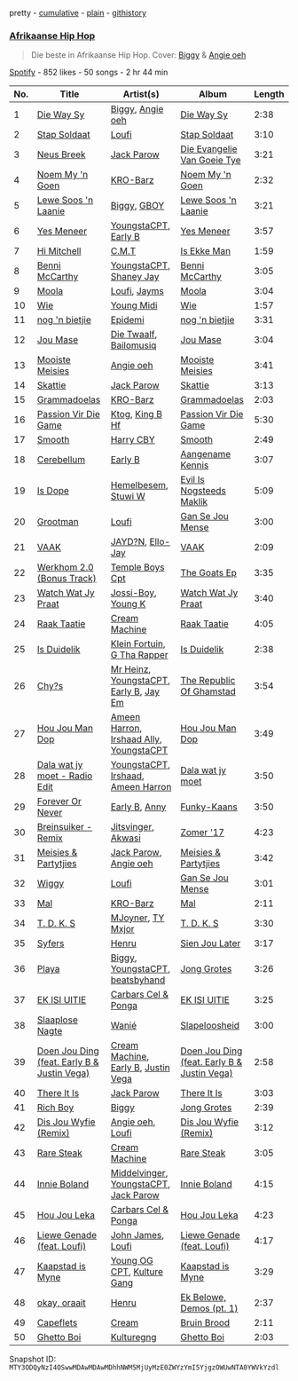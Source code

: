 pretty - [cumulative](/playlists/cumulative/37i9dQZF1DX9lHz01BIpXP.md) - [plain](/playlists/plain/37i9dQZF1DX9lHz01BIpXP) - [githistory](https://github.githistory.xyz/mackorone/spotify-playlist-archive/blob/main/playlists/plain/37i9dQZF1DX9lHz01BIpXP)

### [Afrikaanse Hip Hop](https://open.spotify.com/playlist/37i9dQZF1DX9lHz01BIpXP)

> Die beste in Afrikaanse Hip Hop\. Cover: <a href="https://open.spotify.com/artist/3Y71njDHDmIEaMBtFRSr4I?si=Zk6M2stsT62zTnwJushTtw">Biggy</a> & <a href="https://open.spotify.com/artist/7rzauTxOgwzrTkkPzi7aAY?si=ZTe3AACjR8qjV7UWhwKDrw">Angie oeh</a>

[Spotify](https://open.spotify.com/user/spotify) - 852 likes - 50 songs - 2 hr 44 min

| No. | Title | Artist(s) | Album | Length |
|---|---|---|---|---|
| 1 | [Die Way Sy](https://open.spotify.com/track/7DTDGP6pimtwH0vNBFXuw1) | [Biggy](https://open.spotify.com/artist/3Y71njDHDmIEaMBtFRSr4I), [Angie oeh](https://open.spotify.com/artist/7rzauTxOgwzrTkkPzi7aAY) | [Die Way Sy](https://open.spotify.com/album/56K7gcnWlZu5QKCbZT6Crc) | 2:38 |
| 2 | [Stap Soldaat](https://open.spotify.com/track/5DiudyqBZhbPm6L5nKXGvJ) | [Loufi](https://open.spotify.com/artist/389tNFyrtFfDUOStmWjwOl) | [Stap Soldaat](https://open.spotify.com/album/2sUtSXPHon83lBGW1ySsRZ) | 3:10 |
| 3 | [Neus Breek](https://open.spotify.com/track/2JxD0YQCAaGMSTqR1ColGD) | [Jack Parow](https://open.spotify.com/artist/2zzOTg1SHx5vuqgcexJRxA) | [Die Evangelie Van Goeie Tye](https://open.spotify.com/album/1vKQJRx5BOWeiFZ1zXVp13) | 3:21 |
| 4 | [Noem My 'n Goen](https://open.spotify.com/track/2om26qoDFKWkPlkh07FiE1) | [KRO\-Barz](https://open.spotify.com/artist/6goTSFa3mfHHZwybNGIQEq) | [Noem My 'n Goen](https://open.spotify.com/album/76OmCJogI0TxyzEPaxqhQp) | 2:32 |
| 5 | [Lewe Soos 'n Laanie](https://open.spotify.com/track/4EVunkm2L0w4JBwRYUpzIs) | [Biggy](https://open.spotify.com/artist/3Y71njDHDmIEaMBtFRSr4I), [GBOY](https://open.spotify.com/artist/6LEdpCJ1Ujtme4NqrH09s1) | [Lewe Soos 'n Laanie](https://open.spotify.com/album/5Pyrq0AWETv5yS49b6sFSb) | 3:21 |
| 6 | [Yes Meneer](https://open.spotify.com/track/1c2tsesE4APsc5mUwMt4D2) | [YoungstaCPT](https://open.spotify.com/artist/3QYKq7aMSiAu6gvfwNNFsv), [Early B](https://open.spotify.com/artist/6CzVcrDqwjvTDr3uxyNgWG) | [Yes Meneer](https://open.spotify.com/album/6zGyqXBpUdzjPdRFXaSszY) | 3:57 |
| 7 | [Hi Mitchell](https://open.spotify.com/track/0W1f1HfOqPyBQ5VLoc9lgL) | [C.M.T](https://open.spotify.com/artist/7dp7rXGLihg118ZUN8tp1P) | [Is Ekke Man](https://open.spotify.com/album/3JLW4br5PUjGqKJklfoHv7) | 1:59 |
| 8 | [Benni McCarthy](https://open.spotify.com/track/3Lyk4X2mZp1BbmzTG9sqmg) | [YoungstaCPT](https://open.spotify.com/artist/3QYKq7aMSiAu6gvfwNNFsv), [Shaney Jay](https://open.spotify.com/artist/1q95EBYcea3p624dJytDFh) | [Benni McCarthy](https://open.spotify.com/album/70g8vpdQWQjAxPRfOpS8dY) | 3:05 |
| 9 | [Moola](https://open.spotify.com/track/3WL45hKgftF4Ffc9GUlhIZ) | [Loufi](https://open.spotify.com/artist/389tNFyrtFfDUOStmWjwOl), [Jayms](https://open.spotify.com/artist/1reef06goIFAhuhQsLUHf5) | [Moola](https://open.spotify.com/album/049XrxSNx2ydPbdhelP51t) | 3:04 |
| 10 | [Wie](https://open.spotify.com/track/0O8LcMl314edgLVPCnT9OZ) | [Young Midi](https://open.spotify.com/artist/4NQRYP8Shjn1eA4Ic0iTk4) | [Wie](https://open.spotify.com/album/2oVKdhq3UUbHCoh7mCmJhk) | 1:57 |
| 11 | [nog 'n bietjie](https://open.spotify.com/track/79PWs6HBChYuyQBZ6VF399) | [Epidemi](https://open.spotify.com/artist/4mb93T3CWJd1pKp2XAsp9K) | [nog 'n bietjie](https://open.spotify.com/album/6ybeUMEKf4MNl6VPuafTRv) | 3:31 |
| 12 | [Jou Mase](https://open.spotify.com/track/1p3zRIVy5cuJmwCHLCEHdm) | [Die Twaalf](https://open.spotify.com/artist/0oRSb3BbA27o5W5dDroEXW), [Bailomusiq](https://open.spotify.com/artist/2ZSqXSAkJWBP9i95OW6jAm) | [Jou Mase](https://open.spotify.com/album/4scKcqaWvc2circ9KE6cS8) | 3:04 |
| 13 | [Mooiste Meisies](https://open.spotify.com/track/4V3i57trY95kxR28rEgMaw) | [Angie oeh](https://open.spotify.com/artist/7rzauTxOgwzrTkkPzi7aAY) | [Mooiste Meisies](https://open.spotify.com/album/6CPg4uM54Rc86XT2bRfamF) | 3:41 |
| 14 | [Skattie](https://open.spotify.com/track/6SN8hJGOuVe4pPEUtXecHr) | [Jack Parow](https://open.spotify.com/artist/2zzOTg1SHx5vuqgcexJRxA) | [Skattie](https://open.spotify.com/album/3cBDPIVFjgVWomuGm8fFQq) | 3:13 |
| 15 | [Grammadoelas](https://open.spotify.com/track/6NTJdN3XkNb7ZSFD0ulNHK) | [KRO\-Barz](https://open.spotify.com/artist/6goTSFa3mfHHZwybNGIQEq) | [Grammadoelas](https://open.spotify.com/album/1J34TIvVyMaThKgphKhHd5) | 2:03 |
| 16 | [Passion Vir Die Game](https://open.spotify.com/track/5Bn47hs1QD5eByG6g11cKS) | [Ktog](https://open.spotify.com/artist/0rqXLEx5cewNCwWuuUTrfT), [King B Hf](https://open.spotify.com/artist/4Z9gJNJkCxN3xhjrEITDLt) | [Passion Vir Die Game](https://open.spotify.com/album/5IaeLYlC58bvW4tSpuAgF6) | 5:30 |
| 17 | [Smooth](https://open.spotify.com/track/7oovNehysT0pyWphC78mnH) | [Harry CBY](https://open.spotify.com/artist/1dfJrxpx1MxeObARk7bs2l) | [Smooth](https://open.spotify.com/album/4Nz9uvSBZXmB10woVBEJNq) | 2:49 |
| 18 | [Cerebellum](https://open.spotify.com/track/0RITqRIAaeqTkH69haD3SN) | [Early B](https://open.spotify.com/artist/6CzVcrDqwjvTDr3uxyNgWG) | [Aangename Kennis](https://open.spotify.com/album/3rSgGMWq1S2Xipr0kKYfq4) | 3:07 |
| 19 | [Is Dope](https://open.spotify.com/track/2gG5sulAvu3IFeXQTzNxQL) | [Hemelbesem](https://open.spotify.com/artist/2rf163QPv7JZFRGuxjplds), [Stuwi W](https://open.spotify.com/artist/2eOVM21p4NdKeJrO3G5cdJ) | [Evil Is Nogsteeds Maklik](https://open.spotify.com/album/7HqfIL6on2kOWZLTHAuFtX) | 5:09 |
| 20 | [Grootman](https://open.spotify.com/track/6AnQRH4wDqDjnAL7YSob7x) | [Loufi](https://open.spotify.com/artist/389tNFyrtFfDUOStmWjwOl) | [Gan Se Jou Mense](https://open.spotify.com/album/3RyjFxsU9hcmg14vqzUUMy) | 3:00 |
| 21 | [VAAK](https://open.spotify.com/track/0bnaAVz6aptalheXgeQSC1) | [JAYD?N](https://open.spotify.com/artist/54ngOPG4z2cf7NgtItNAG5), [Ello\-Jay](https://open.spotify.com/artist/2PDHdUgudDmPTRwh1HJAXp) | [VAAK](https://open.spotify.com/album/2IKuJJg4ytGVCdJu5cT4CI) | 2:09 |
| 22 | [Werkhom 2.0 \(Bonus Track\)](https://open.spotify.com/track/0zi0Do3nO8LtRzlau2V7DR) | [Temple Boys Cpt](https://open.spotify.com/artist/4xFNz56JhznT2ic3fhEg8n) | [The Goats Ep](https://open.spotify.com/album/7gNuFZUosaLFUvWK4xJV8D) | 3:35 |
| 23 | [Watch Wat Jy Praat](https://open.spotify.com/track/05jiDkfyoTZzhEHf7eN94t) | [Jossi\-Boy](https://open.spotify.com/artist/4Ewat2VC8zABVgUA0YEXvY), [Young K](https://open.spotify.com/artist/2K1piKoDWujwiWh5pdktIV) | [Watch Wat Jy Praat](https://open.spotify.com/album/0xjCTQeFz0rkSNSq2SsyV3) | 3:40 |
| 24 | [Raak Taatie](https://open.spotify.com/track/53iOtIBVhJwizCcfWWfCRb) | [Cream Machine](https://open.spotify.com/artist/4LvxgCidcknysBR0fMgzSx) | [Raak Taatie](https://open.spotify.com/album/27kJwioZA3Px66PosIdQuy) | 4:05 |
| 25 | [Is Duidelik](https://open.spotify.com/track/0XsFvyPoCtoLsZ9oZ2JQsa) | [Klein Fortuin](https://open.spotify.com/artist/7i6gIaTRv7iECLBF89Mdw5), [G Tha Rapper](https://open.spotify.com/artist/2cIvQUkcdnw2vbChJjPYmM) | [Is Duidelik](https://open.spotify.com/album/7sLCM6pQ5S1p967HFWVsfx) | 2:38 |
| 26 | [Chy?s](https://open.spotify.com/track/5MFCBXjKecUCoHXu03Zfzu) | [Mr Heinz](https://open.spotify.com/artist/1ONbGb6rAiwalf2VHjsdxL), [YoungstaCPT](https://open.spotify.com/artist/3QYKq7aMSiAu6gvfwNNFsv), [Early B](https://open.spotify.com/artist/6CzVcrDqwjvTDr3uxyNgWG), [Jay Em](https://open.spotify.com/artist/0zIl4civXJUhG3jlhyrcOw) | [The Republic Of Ghamstad](https://open.spotify.com/album/4ClKDh5FGeE9trmJyQFw3i) | 3:54 |
| 27 | [Hou Jou Man Dop](https://open.spotify.com/track/77f9qpCn1u53KwSQYIO4zK) | [Ameen Harron](https://open.spotify.com/artist/4ZgCTMu7jGyxieADZA0Jam), [Irshaad Ally](https://open.spotify.com/artist/3oBGG9N0i0jS5rcvNZP80k), [YoungstaCPT](https://open.spotify.com/artist/3QYKq7aMSiAu6gvfwNNFsv) | [Hou Jou Man Dop](https://open.spotify.com/album/1jFkerCNl3QQ2FtYNQx0qr) | 3:49 |
| 28 | [Dala wat jy moet \- Radio Edit](https://open.spotify.com/track/4e3bju60JhI6KWRTsagoAB) | [YoungstaCPT](https://open.spotify.com/artist/3QYKq7aMSiAu6gvfwNNFsv), [Irshaad](https://open.spotify.com/artist/3n8uAgnScYtwFHIkfnxj10), [Ameen Harron](https://open.spotify.com/artist/4ZgCTMu7jGyxieADZA0Jam) | [Dala wat jy moet](https://open.spotify.com/album/1G0WLpHnyXzTtfV62BSmo3) | 3:50 |
| 29 | [Forever Or Never](https://open.spotify.com/track/2vQlEG2lcO9xcw5t1Gzgtv) | [Early B](https://open.spotify.com/artist/6CzVcrDqwjvTDr3uxyNgWG), [Anny](https://open.spotify.com/artist/5S3D0VwV9kYiOBsvPRmjT7) | [Funky\-Kaans](https://open.spotify.com/album/4dCrzyFLnOoCrMCEfLZ6qa) | 3:50 |
| 30 | [Breinsuiker \- Remix](https://open.spotify.com/track/20CX51tTFlht4gXK1loswW) | [Jitsvinger](https://open.spotify.com/artist/0Mn0ce5OUNmCtxfiT3TmZr), [Akwasi](https://open.spotify.com/artist/31REX4WGmuDvtihynSCvly) | [Zomer '17](https://open.spotify.com/album/1CP6a9AvPbfDL4FiK49ViT) | 4:23 |
| 31 | [Meisies & Partytjies](https://open.spotify.com/track/1psMgy1yY92I0iEDmiEtmT) | [Jack Parow](https://open.spotify.com/artist/2zzOTg1SHx5vuqgcexJRxA), [Angie oeh](https://open.spotify.com/artist/7rzauTxOgwzrTkkPzi7aAY) | [Meisies & Partytjies](https://open.spotify.com/album/6zuBf5TT5VdAvijbdb3oCT) | 3:42 |
| 32 | [Wiggy](https://open.spotify.com/track/7E5tXCKOc0gwFOHoaCuPgU) | [Loufi](https://open.spotify.com/artist/389tNFyrtFfDUOStmWjwOl) | [Gan Se Jou Mense](https://open.spotify.com/album/3RyjFxsU9hcmg14vqzUUMy) | 3:01 |
| 33 | [Mal](https://open.spotify.com/track/63Q6SWhpOsG1KnCZZTGPjy) | [KRO\-Barz](https://open.spotify.com/artist/6goTSFa3mfHHZwybNGIQEq) | [Mal](https://open.spotify.com/album/41DsSF0XlDJlNPaZTMRaTw) | 2:11 |
| 34 | [T\. D\. K\. S](https://open.spotify.com/track/7qbLm0IBfu31Tpq6W45XfH) | [MJoyner](https://open.spotify.com/artist/5SvCMCMj7dkqVnylp7xEdv), [TY Mxjor](https://open.spotify.com/artist/6jRREpnzwzBkDjT6QPtlLv) | [T\. D\. K\. S](https://open.spotify.com/album/6fdkcLJyX2csmHE6byABjX) | 3:30 |
| 35 | [Syfers](https://open.spotify.com/track/0ZpttaASCFswJdD8sJprbJ) | [Henru](https://open.spotify.com/artist/5DnO62BUKruSHizebx8Vhk) | [Sien Jou Later](https://open.spotify.com/album/0AXcygm8jz0YWKvgZvVd0T) | 3:17 |
| 36 | [Playa](https://open.spotify.com/track/1rNz535f5FjsnATLQQbSvN) | [Biggy](https://open.spotify.com/artist/3Y71njDHDmIEaMBtFRSr4I), [YoungstaCPT](https://open.spotify.com/artist/3QYKq7aMSiAu6gvfwNNFsv), [beatsbyhand](https://open.spotify.com/artist/133w581YYo0NNLrK5pHAuZ) | [Jong Grotes](https://open.spotify.com/album/6fkDB86zPbNpiJ0JnyPhlb) | 3:26 |
| 37 | [EK ISI UITIE](https://open.spotify.com/track/1ePwUxEbNEbHiYSgiFyydM) | [Carbars Cel & Ponga](https://open.spotify.com/artist/6TXHKldyzmSTIOKTBf9kMU) | [EK ISI UITIE](https://open.spotify.com/album/0CYLa1vPfWZYI9yk2FEsWR) | 3:25 |
| 38 | [Slaaplose Nagte](https://open.spotify.com/track/2ESObtgSm31Cbyjeg9Uw4Q) | [Wanié](https://open.spotify.com/artist/1XsEkHNiBF8qAdUBVULiVt) | [Slapeloosheid](https://open.spotify.com/album/0xnfC9WKqTgylhmOgIRmY4) | 3:00 |
| 39 | [Doen Jou Ding \(feat\. Early B & Justin Vega\)](https://open.spotify.com/track/0gWseyvxR8h0bAf1YjPBru) | [Cream Machine](https://open.spotify.com/artist/4LvxgCidcknysBR0fMgzSx), [Early B](https://open.spotify.com/artist/6CzVcrDqwjvTDr3uxyNgWG), [Justin Vega](https://open.spotify.com/artist/2IzKTL47yQLnbkl5IvBhuU) | [Doen Jou Ding \(feat\. Early B & Justin Vega\)](https://open.spotify.com/album/1vqDxxjiPE1WfbSF8wfPsa) | 2:58 |
| 40 | [There It Is](https://open.spotify.com/track/5HVvJfVSUPUPpDwMJk4ATS) | [Jack Parow](https://open.spotify.com/artist/2zzOTg1SHx5vuqgcexJRxA) | [There It Is](https://open.spotify.com/album/3lSkOBovZW9Ex1crkCF54B) | 3:03 |
| 41 | [Rich Boy](https://open.spotify.com/track/3OPHM9E96Q138fPxyF8bcN) | [Biggy](https://open.spotify.com/artist/3Y71njDHDmIEaMBtFRSr4I) | [Jong Grotes](https://open.spotify.com/album/6fkDB86zPbNpiJ0JnyPhlb) | 2:39 |
| 42 | [Dis Jou Wyfie \(Remix\)](https://open.spotify.com/track/5S50YUkum96QOyjy08EFF9) | [Angie oeh](https://open.spotify.com/artist/7rzauTxOgwzrTkkPzi7aAY), [Loufi](https://open.spotify.com/artist/389tNFyrtFfDUOStmWjwOl) | [Dis Jou Wyfie \(Remix\)](https://open.spotify.com/album/6AeXo59JDG0JoJOppnOJxw) | 3:12 |
| 43 | [Rare Steak](https://open.spotify.com/track/29kYp8MB3eq1RQIXLWWQCX) | [Cream Machine](https://open.spotify.com/artist/4LvxgCidcknysBR0fMgzSx) | [Rare Steak](https://open.spotify.com/album/5fyfK8q6TANWOXxrL7i7Fe) | 3:05 |
| 44 | [Innie Boland](https://open.spotify.com/track/41BvgzRpKygcNw4WPveCk7) | [Middelvinger](https://open.spotify.com/artist/76vCMjsvbkeG5cUXMU1jBG), [YoungstaCPT](https://open.spotify.com/artist/3QYKq7aMSiAu6gvfwNNFsv), [Jack Parow](https://open.spotify.com/artist/2zzOTg1SHx5vuqgcexJRxA) | [Innie Boland](https://open.spotify.com/album/10sJICqQGgC9KQPie2It2w) | 4:15 |
| 45 | [Hou Jou Leka](https://open.spotify.com/track/2NQedw63Pr0NlLD2DU0gVK) | [Carbars Cel & Ponga](https://open.spotify.com/artist/6TXHKldyzmSTIOKTBf9kMU) | [Hou Jou Leka](https://open.spotify.com/album/4VSqBELCwNITeYYx2uPfx0) | 4:23 |
| 46 | [Liewe Genade \(feat\. Loufi\)](https://open.spotify.com/track/7jN2OX96qJCgyhiOPqK4BT) | [John James](https://open.spotify.com/artist/4YSLyAh8QLYsRCMKJFVB3n), [Loufi](https://open.spotify.com/artist/389tNFyrtFfDUOStmWjwOl) | [Liewe Genade \(feat\. Loufi\)](https://open.spotify.com/album/01PgqcjuqlaxBSPpslFvSl) | 4:17 |
| 47 | [Kaapstad is Myne](https://open.spotify.com/track/7I0Qxy0l32WLTLAZHIf0eT) | [Young OG CPT](https://open.spotify.com/artist/0Mj65U6z6MBgRCO9XsBTHO), [Kulture Gang](https://open.spotify.com/artist/28bCYadRJs1HKvyxvnSqIO) | [Kaapstad is Myne](https://open.spotify.com/album/2CyG7LKG8En8K89wPskp95) | 3:29 |
| 48 | [okay, oraait](https://open.spotify.com/track/30yMwESJ0zz1TlosluFC2t) | [Henru](https://open.spotify.com/artist/5DnO62BUKruSHizebx8Vhk) | [Ek Belowe, Demos \(pt\. 1\)](https://open.spotify.com/album/09ugntywMtYnjHWgLInVuj) | 2:37 |
| 49 | [Capeflets](https://open.spotify.com/track/1gcpYFHHLKDXefNHRqPOpg) | [Cream](https://open.spotify.com/artist/3juzOjpaVU73kK8WdtkGB4) | [Bruin Brood](https://open.spotify.com/album/3fFmIN3E1RFCel6vvmN2s5) | 2:11 |
| 50 | [Ghetto Boi](https://open.spotify.com/track/68OnCNxAld3VHwCqdqhBRK) | [Kulturegng](https://open.spotify.com/artist/2TOxM93PxHUXxznzATXhqD) | [Ghetto Boi](https://open.spotify.com/album/0L8k4lMOBdc3DNusEDEXRw) | 2:03 |

Snapshot ID: `MTY3ODQyNzI4OSwwMDAwMDAwMDhhNWM5MjUyMzE0ZWYzYmI5YjgzOWUwNTA0YWVkYzdl`
